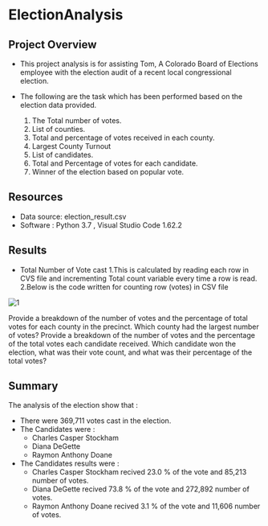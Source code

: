 # ElectionAnalysis

## Project Overview
- This project analysis is for assisting Tom, A Colorado Board of Elections employee with the election audit of a recent local congressional election.
- The following are the task which has been performed based on the election data provided.

    1. The Total number of votes.
    2. List of counties.
    3. Total and percentage of votes received in each county.
    4. Largest County Turnout
    5. List of candidates.
    6. Total and Percentage of votes for each candidate. 
    7. Winner of the election based on popular vote.

## Resources
- Data source: election_result.csv
- Software : Python 3.7 , Visual Studio Code 1.62.2

## Results

- Total Number of Vote cast 
    1.This is calculated by reading each row in CVS file and incrementing Total count variable every time a row is read.
    2.Below is the code written for counting row (votes) in CSV file

![1](https://user-images.githubusercontent.com/92698873/141674875-1aacd22d-14e1-452f-aa9f-2108137204b5.png)


Provide a breakdown of the number of votes and the percentage of total votes for each county in the precinct.
Which county had the largest number of votes?
Provide a breakdown of the number of votes and the percentage of the total votes each candidate received.
Which candidate won the election, what was their vote count, and what was their percentage of the total votes?


## Summary
The analysis of the election show that :
- There were 369,711 votes cast in the election.
- The Candidates were :
    - Charles Casper Stockham
    - Diana DeGette
    - Raymon Anthony Doane
- The Candidates results were :
    - Charles Casper Stockham recived 23.0 % of the vote and 85,213 number of votes.
    - Diana DeGette recived 73.8 % of the vote and 272,892 number of votes.
    - Raymon Anthony Doane recived 3.1 % of the vote and 11,606 number of votes.


